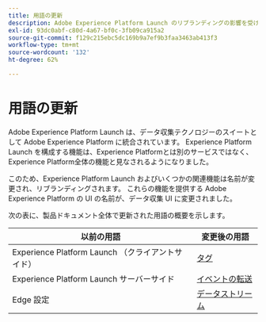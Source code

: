 ```yaml
---
title: 用語の更新
description: Adobe Experience Platform Launch のリブランディングの影響を受ける用語と UI 要素の完全なリストです。
exl-id: 93dc0abf-c80d-4a67-bf0c-3fb09ca915a2
source-git-commit: f129c215ebc5dc169b9a7ef9b3faa3463ab413f3
workflow-type: tm+mt
source-wordcount: '132'
ht-degree: 62%

---
```


# 用語の更新

Adobe Experience Platform Launch は、データ収集テクノロジーのスイートとして Adobe Experience Platform に統合されています。 Experience Platform Launch を構成する機能は、Experience Platformとは別のサービスではなく、Experience Platform全体の機能と見なされるようになりました。

このため、Experience Platform Launch およびいくつかの関連機能は名前が変更され、リブランディングされます。 これらの機能を提供する Adobe Experience Platform の UI の名前が、データ収集 UI に変更されました。

次の表に、製品ドキュメント全体で更新された用語の概要を示します。

| 以前の用語 | 変更後の用語 |
|---|---|
| Experience Platform Launch （クライアントサイド） | [タグ](./home.md) |
| Experience Platform Launch サーバーサイド | [イベントの転送](./ui/event-forwarding/overview.md) |
| Edge 設定 | [データストリーム](/help/datastreams/overview.md) |
